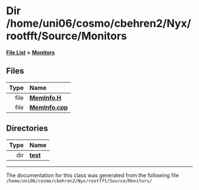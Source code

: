 
# Dir /home/uni06/cosmo/cbehren2/Nyx/rootfft/Source/Monitors


[**File List**](files.md) **>** [**Monitors**](dir_4fa83310393b8822261146acd1fffc8a.md)











## Files

| Type | Name |
| ---: | :--- |
| file | [**MemInfo.H**](MemInfo_8H.md) <br> |
| file | [**MemInfo.cpp**](MemInfo_8cpp.md) <br> |

## Directories

| Type | Name |
| ---: | :--- |
| dir | [**test**](dir_80170d04f92b6d8c8d97635e5a71d14a.md) <br> |

















------------------------------
The documentation for this class was generated from the following file `/home/uni06/cosmo/cbehren2/Nyx/rootfft/Source/Monitors/`